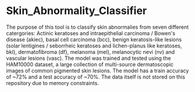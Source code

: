 # Skin_Abnormality_Classifier
The purpose of this tool is to classify skin abnormalies from seven different catergories: Actinic keratoses and intraepithelial carcinoma / Bowen's disease (akiec), basal cell carcinoma (bcc), benign keratosis-like lesions (solar lentigines / seborrheic keratoses and lichen-planus like keratoses, bkl), dermatofibroma (df), melanoma (mel), melanocytic nevi (nv) and vascular lesions (vasc). The model was trained and tested using the HAM10000 dataset, a large collection of multi-source  dermatoscopic images of common pigmented skin lesions. The model has a train accuracy of ~72% and a test accuracy of ~70%. The data itself is not stored on this repository due to memory constraints.
